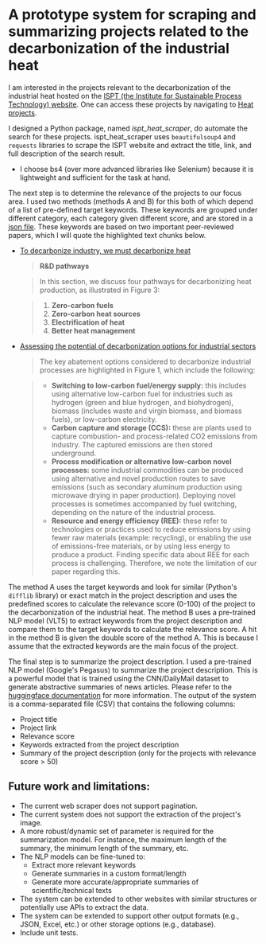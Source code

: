 # A prototype system for scraping and summarizing projects related to the decarbonization of the industrial heat

I am interested in the projects relevant to the decarbonization of the industrial heat hosted on the [ISPT (the Institute for Sustainable Process Technology) website](https://ispt.eu/). One can access these projects by navigating to [Heat projects](https://ispt.eu/projects/?theme-tag=heat).

I designed a Python package, named *ispt_heat_scraper*, do automate the search for these projects. ispt_heat_scraper uses `beautifulsoup4` and `requests` libraries to scrape the ISPT website and extract the title, link, and full description of the search result.
* I choose bs4 (over more advanced libraries like Selenium) because it is lightweight and sufficient for the task at hand.

The next step is to determine the relevance of the projects to our focus area. I used two methods (methods A and B) for this both of which depend of a list of pre-defined target keywords.
These keywords are grouped under different category, each category given different score, and are stored in a [json file](../data/keywords.json). These keywords are based on two important peer-reviewed papers, which I will quote the highlighted text chunks below.
- [To decarbonize industry, we must decarbonize heat](https://www.sciencedirect.com/science/article/pii/S2542435120305754)
    > **R&D pathways**

    > In this section, we discuss four pathways for decarbonizing heat production, as illustrated in Figure 3:

    > 1.  **Zero-carbon fuels**
    > 2.  **Zero-carbon heat sources**
    > 3.  **Electrification of heat**
    > 4.  **Better heat management**
- [Assessing the potential of decarbonization options for industrial sectors](https://www.sciencedirect.com/science/article/pii/S2542435124000266)
   > The key abatement options considered to decarbonize industrial processes are highlighted in Figure 1, which include the following:

    > *   **Switching to low-carbon fuel/energy supply:** this includes using alternative low-carbon fuel for industries such as hydrogen (green and blue hydrogen, and biohydrogen), biomass (includes waste and virgin biomass, and biomass fuels), or low-carbon electricity.
    > *   **Carbon capture and storage (CCS):** these are plants used to capture combustion- and process-related CO2 emissions from industry. The captured emissions are then stored underground.
    > *   **Process modification or alternative low-carbon novel processes:** some industrial commodities can be produced using alternative and novel production routes to save emissions (such as secondary aluminum production using microwave drying in paper production). Deploying novel processes is sometimes accompanied by fuel switching, depending on the nature of the industrial process.
    > *   **Resource and energy efficiency (REE):** these refer to technologies or practices used to reduce emissions by using fewer raw materials (example: recycling), or enabling the use of emissions-free materials, or by using less energy to produce a product. Finding specific data about REE for each process is challenging. Therefore, we note the limitation of our paper regarding this.

The method A uses the target keywords and look for similar (Python's `difflib` library) or exact match in the project description and uses the predefined scores to calculate the relevance score (0-100) of the project to the decarbonization of the industrial heat. The method B uses a pre-trained NLP model (VLT5) to extract keywords from the project description and compare them to the target keywords to calculate the relevance score. A hit in the method B is given the double score of the method A. This is because I assume that the extracted keywords are the main focus of the project.

The final step is to summarize the project description. I used a pre-trained NLP model (Google's Pegasus) to summarize the project description. This is a powerful model that is trained using the CNN/DailyMail dataset to generate abstractive summaries of news articles. Please refer to the [huggingface documentation](https://huggingface.co/google/pegasus-cnn_dailymail) for more information.
The output of the system is a comma-separated file (CSV) that contains the following columns:

- Project title
- Project link
- Relevance score
- Keywords extracted from the project description
- Summary of the project description (only for the projects with relevance score > 50)


## Future work and limitations:
- The current web scraper does not support pagination.
- The current system does not support the extraction of the project's image.
- A more robust/dynamic set of parameter is required for the summarization model. For instance, the maximum length of the summary, the minimum length of the summary, etc.
- The NLP models can be fine-tuned to:
    - Extract more relevant keywords
    - Generate summaries in a custom format/length
    - Generate more accurate/appropriate summaries of scientific/technical texts
- The system can be extended to other websites with similar structures or potentially use APIs to extract the data.
- The system can be extended to support other output formats (e.g., JSON, Excel, etc.) or other storage options (e.g., database).
- Include unit tests. 
